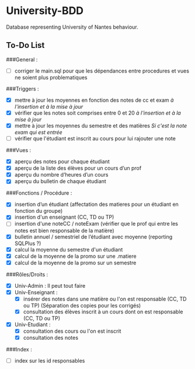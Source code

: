 # University-BDD
Database representing University of Nantes behaviour.

## To-Do List

###General :
- [ ] corriger le main.sql pour que les dépendances entre procedures et vues ne soient plus problematiques

###Triggers : 
- [x] mettre à jour les moyennes en fonction des notes de cc et exam *à l'insertion et à la mise à jour*
- [x] vérifier que les notes soit comprises entre 0 et 20 *à l'insertion et à la mise à jour*
- [x] mettre à jour les moyennes du semestre et des matières *Si c'est la note exam qui est entrée*
- [ ] vérifier que l'étudiant est inscrit au cours pour lui rajouter une note

###Vues : 
- [x] aperçu des notes pour chaque étudiant 
- [x] aperçu de la liste des élèves pour un cours d’un prof
- [x] aperçu du nombre d’heures d’un cours
- [x] aperçu du bulletin de chaque étudiant

###Fonctions / Procédure :
- [x] insertion d’un étudiant (affectation des matieres pour un étudiant en fonction du groupe)
- [x] insertion d'un enseignant (CC, TD ou TP)
- [ ] insertion d'une noteCC / noteExam (vérifier que le prof qui entre les notes est bien responsable de la matière)
- [x] bulletin annuel / semestriel de l’étudiant avec moyenne (reporting SQLPlus ?)
- [x] calcul la moyenne du semestre d'un étudiant
- [x] calcul de la moyenne de la promo sur une .matiere
- [x] calcul de la moyenne de la promo sur un semestre

###Rôles/Droits : 
- [x] Univ-Admin : Il peut tout faire
- [x] Univ-Enseignant :
  - [x] insérer des notes dans une matière ou l'on est responsable (CC, TD ou TP) (Séparation des copies pour les corrigés)
  - [x] consultation des élèves inscrit à un cours dont on est responsable (CC, TD ou TP)
- [x] Univ-Etudiant :
  - [x] consultation des cours ou l'on est inscrit
  - [x] consultation des notes

###Index :
- [ ] index sur les id responsables